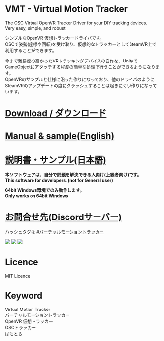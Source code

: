 # VMT - Virtual Motion Tracker
The OSC Virtual OpenVR Tracker Driver for your DIY tracking devices.  
Very easy, simple, and robust.  

シンプルなOpenVR 仮想トラッカードライバです。  
OSCで姿勢(座標や回転)を受け取り、仮想的なトラッカーとしてSteamVR上で利用することができます。  
  
今まで難易度の高かったVRトラッキングデバイスの自作を、UnityでGameObjectにアタッチする程度の簡単な処理で行うことができるようになります。  
OpenVRのサンプルと仕様に沿った作りになっており、他のドライバのようにSteamVRのアップデートの度にクラッシュすることは起きにくい作りになっています。  

# [Download / ダウンロード](https://github.com/gpsnmeajp/VirtualMotionTracker/releases)  
# [Manual & sample(English)](doc/note_en.md)
# [説明書・サンプル(日本語)](doc/note.md)

**本ソフトウェアは、自分で問題を解決できる人向け(上級者向け)です。**  
**This software for developers. (not for General user)**  
  
**64bit Windows環境でのみ動作します。**  
**Only works on 64bit Windows**  

# [お問合せ先(Discordサーバー)](https://discord.gg/nGapSR7)
ハッシュタグは [#バーチャルモーショントラッカー](https://twitter.com/search?q=%23%E3%83%90%E3%83%BC%E3%83%81%E3%83%A3%E3%83%AB%E3%83%A2%E3%83%BC%E3%82%B7%E3%83%A7%E3%83%B3%E3%83%88%E3%83%A9%E3%83%83%E3%82%AB%E3%83%BC)

<img src="https://github.com/gpsnmeajp/VirtualMotionTracker/blob/master/doc/vmt_vr.png?raw=true"></img>
<img src="https://github.com/gpsnmeajp/VirtualMotionTracker/blob/master/doc/screen0.png?raw=true"></img>
<img src="https://github.com/gpsnmeajp/VirtualMotionTracker/blob/master/doc/Architecture.png?raw=true"></img>

# Licence
MIT Licence

# Keyword
Virtual Motion Tracker  
バーチャルモーショントラッカー    
OpenVR 仮想トラッカー  
OSCトラッカー  
ばもとら  
